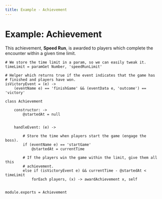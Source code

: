 ```yaml
---
title: Example - Achievement
---
```


# Example: Achievement

This achievement, **Speed Run**, is awarded to players which complete the
encounter within a given time limit.

    # We store the time limit in a param, so we can easily tweak it.
    timeLimit = paramGet Number, 'speedRunLimit'

    # Helper which returns true if the event indicates that the game has
    # finished and players have won.
    isVictoryEvent = (e) ->
        (eventName e) == 'finishGame' && (eventData e, 'outcome') == 'victory'

    class Achievement

        constructor: ->
            @startedAt = null


        handleEvent: (e) ->

            # Store the time when players start the game (engage the boss).
            if (eventName e) == 'startGame'
                @startedAt = currentTime

            # If the players win the game within the limit, give them all this
            # achievement.
            else if (isVictoryEvent e) && currentTime - @startedAt < timeLimit
                forEach players, (x) -> awardAchievement x, self


    module.exports = Achievement
